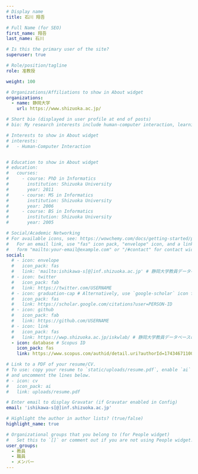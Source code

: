 ```yaml
---
# Display name
title: 石川 翔吾

# Full Name (for SEO)
first_name: 翔吾
last_name: 石川

# Is this the primary user of the site?
superuser: true

# Role/position/tagline
role: 准教授

weight: 100

# Organizations/Affiliations to show in About widget
organizations:
  - name: 静岡大学
    url: https://www.shizuoka.ac.jp/

# Short bio (displayed in user profile at end of posts)
# bio: My research interests include human-computer interaction, learning support systems, interaction design, dementia informatics, and well-being technology.

# Interests to show in About widget
# interests:
#   - Human-Computer Interaction


# Education to show in About widget
# education:
#   courses:
#     - course: PhD in Informatics
#       institution: Shizuoka University
#       year: 2011
#     - course: MS in Informatics
#       institution: Shizuoka University
#       year: 2006
#     - course: BS in Informatics
#       institution: Shizuoka University
#       year: 2005

# Social/Academic Networking
# For available icons, see: https://wowchemy.com/docs/getting-started/page-builder/#icons
#   For an email link, use "fas" icon pack, "envelope" icon, and a link in the
#   form "mailto:your-email@example.com" or "/#contact" for contact widget.
social:
  # - icon: envelope
  #   icon_pack: fas
  #   link: 'mailto:ishikawa-s[@]inf.shizuoka.ac.jp' # 静岡大学教員データベースの情報に基づき設定
  # - icon: twitter
  #   icon_pack: fab
  #   link: https://twitter.com/USERNAME
  # - icon: graduation-cap # Alternatively, use `google-scholar` icon from `ai` pack
  #   icon_pack: fas
  #   link: https://scholar.google.com/citations?user=PERSON-ID
  # - icon: github
  #   icon_pack: fab
  #   link: https://github.com/USERNAME
  # - icon: link
  #   icon_pack: fas
  #   link: https://wwp.shizuoka.ac.jp/iskwlab/ # 静岡大学教員データベースの情報に基づき設定
  - icon: database # Scopus ID
    icon_pack: fas
    link: https://www.scopus.com/authid/detail.uri?authorId=17434671100 # 静岡大学教員データベースの情報に基づき設定

# Link to a PDF of your resume/CV.
# To use: copy your resume to `static/uploads/resume.pdf`, enable `ai` icons in `params.yaml`,
# and uncomment the lines below.
# - icon: cv
#   icon_pack: ai
#   link: uploads/resume.pdf

# Enter email to display Gravatar (if Gravatar enabled in Config)
email: 'ishikawa-s[@]inf.shizuoka.ac.jp'

# Highlight the author in author lists? (true/false)
highlight_name: true

# Organizational groups that you belong to (for People widget)
#   Set this to `[]` or comment out if you are not using People widget.
user_groups:
  - 教員
  - 職員
  - メンバー
---
```

